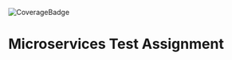 ![CoverageBadge](https://img.shields.io/badge/coverage-66.0%25-orange)

# Microservices Test Assignment

